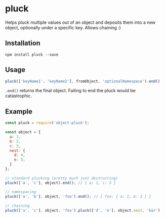 # pluck
Helps pluck multiple values out of an object and deposits them into a new object, optionally under a specific key.
Allows chaining :)

## Installation

```
npm install pluck --save
```

## Usage

```javascript
pluck(['keyName1', 'keyName2'], fromObject, 'optionalNamespace').end();
```

`.end()` returns the final object. Failing to end the pluck would be catastrophic.

## Example

```javascript
const pluck = require('object-pluck');
  
const object = {
  a: 1,
  b: 2,
  c: 3,
  nest: {
    d: 4,
    e: 5,
  }
};
 
// standard plucking (pretty much just destructing)
pluck(['a', 'c'], object).end(); // { a: 1, c: 3 }
 
// namespacing
pluck(['a', 'b'], object, 'foo').end(); // { foo: { a: 1, b: 2 } }
 
// chaining
pluck(['a', 'c'], object, 'foo').pluck(['d', 'e'], object.nest, 'bar').end(); // { foo: { a: 1, c: 3 }, bar: { d: 4, e: 5 } }
```